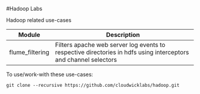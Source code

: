 #Hadoop Labs

Hadoop related use-cases

| Module          | Description                                                                                                     |
| ------          | -----------                                                                                                     |
| flume_filtering | Filters apache web server log events to respective directories in hdfs using interceptors and channel selectors |

To use/work-with these use-cases:

```
git clone --recursive https://github.com/cloudwicklabs/hadoop.git
```

